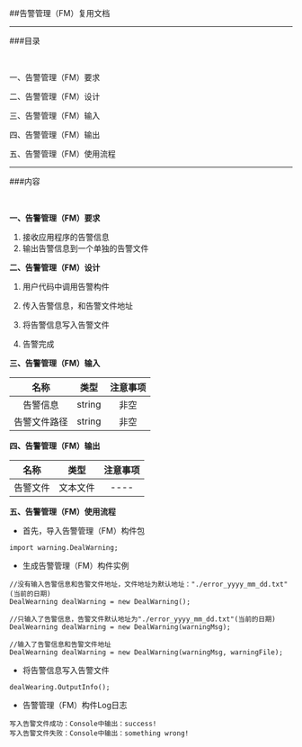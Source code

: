 ##告警管理（FM）复用文档

---
###目录

<br>

一、告警管理（FM）要求

二、告警管理（FM）设计

三、告警管理（FM）输入

四、告警管理（FM）输出

五、告警管理（FM）使用流程

---

###内容

<br>

**一、告警管理（FM）要求**

1. 接收应用程序的告警信息2. 输出告警信息到一个单独的告警文件
**二、告警管理（FM）设计**
1. 用户代码中调用告警构件
2. 传入告警信息，和告警文件地址
3. 将告警信息写入告警文件
4. 告警完成**三、告警管理（FM）输入**
| 名称 | 类型 | 注意事项 |
| :------:| :------: | :------: |
| 告警信息 | string | 非空 |
| 告警文件路径 | string | 非空 |

**四、告警管理（FM）输出**

| 名称 | 类型 | 注意事项 |
| :------:| :------: | :------: |
| 告警文件 | 文本文件 | ----|

**五、告警管理（FM）使用流程**

*	首先，导入告警管理（FM）构件包

```
import warning.DealWarning;

```

*	生成告警管理（FM）构件实例

```
//没有输入告警信息和告警文件地址，文件地址为默认地址："./error_yyyy_mm_dd.txt"(当前的日期)
DealWearning dealWarning = new DealWarning();

//只输入了告警信息，告警文件默认地址为"./error_yyyy_mm_dd.txt"(当前的日期)
DealWearning dealWarning = new DealWarning(warningMsg);

//输入了告警信息和告警文件地址
DealWearning dealWarning = new DealWarning(warningMsg, warningFile);

```

*	将告警信息写入告警文件

```
dealWearing.OutputInfo();

```

*	告警管理（FM）构件Log日志

```
写入告警文件成功：Console中输出：success!
写入告警文件失败：Console中输出：something wrong!

```